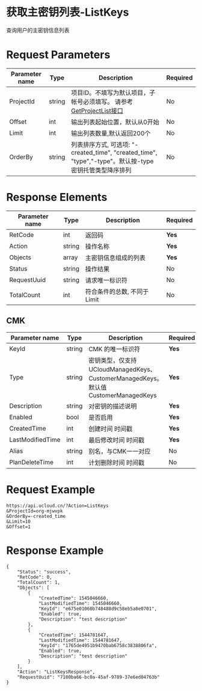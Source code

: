# 获取主密钥列表-ListKeys

查询用户的主密钥信息列表

# Request Parameters
|Parameter name|Type|Description|Required|
|---|---|---|---|
|ProjectId|string|项目ID。不填写为默认项目，子帐号必须填写。 请参考[GetProjectList接口](api/summary/get_project_list)|No|
|Offset|int|输出列表起始位置，默认从0开始|No|
|Limit|int|输出列表数量,默认返回200个|No|
|OrderBy|string|列表排序方式, 可选项: "-created_time", "created_time", "type","-type"。默认按-type 密钥托管类型降序排列|No|

# Response Elements
|Parameter name|Type|Description|Required|
|---|---|---|---|
|RetCode|int|返回码|**Yes**|
|Action|string|操作名称|**Yes**|
|Objects|array|主密钥信息组成的列表|**Yes**|
|Status|string|操作结果|No|
|RequestUuid|string|请求唯一标识符|No|
|TotalCount|int|符合条件的总数, 不同于Limit|No|

## CMK
|Parameter name|Type|Description|Required|
|---|---|---|---|
|KeyId|string|CMK 的唯一标识符|**Yes**|
|Type|string|密钥类型，仅支持UCloudManagedKeys、CustomerManagedKeys。默认值CustomerManagedKeys|**Yes**|
|Description|string|对密钥的描述说明|**Yes**|
|Enabled|bool|是否启用|**Yes**|
|CreatedTime|int|创建时间 时间戳|**Yes**|
|LastModifiedTime|int|最后修改时间 时间戳|**Yes**|
|Alias|string|别名，与CMK一一对应|No|
|PlanDeleteTime|int|计划删除时间 时间戳|No|

# Request Example
```
https://api.ucloud.cn/?Action=ListKeys
&ProjectId=org-mjwvpk
&OrderBy=-created_time
&Limit=10
&Offset=1
```

# Response Example
```
{
    "Status": "success", 
    "RetCode": 0, 
    "TotalCount": 1, 
    "Objects": [
        {
            "CreatedTime": 1545046660, 
            "LastModifiedTime": 1545046660, 
            "KeyId": "e675e01060b748488d9c58eb5a8e0701", 
            "Enabled": true, 
            "Description": "test description"
        }, 
        {
            "CreatedTime": 1544781647, 
            "LastModifiedTime": 1544781647, 
            "KeyId": "1765de4951b9470bab6758c3838806fa", 
            "Enabled": true, 
            "Description": "test description"
        }
    ], 
    "Action": "ListKeysResponse", 
    "RequestUuid": "7180ba66-bc0a-45af-9789-37e6ed04763b"
}
```

